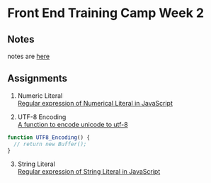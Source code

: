 # Front End Training Camp Week 2
## Notes
notes are [here](https://github.com/daniel0128/Frontend-01-Template/blob/master/week02/NOTE.md)
## Assignments
1. Numeric Literal  
[Regular expression of Numerical Literal in JavaScript](https://github.com/daniel0128/Frontend-01-Template/blob/master/week02/NumericLiteral.md)  

2. UTF-8 Encoding  
[A function to encode unicode to utf-8](https://github.com/daniel0128/Frontend-01-Template/blob/master/week02/utf8_encoding.js)
```js
function UTF8_Encoding() {
  // return new Buffer();
}
```

3. String Literal  
[Regular expression of String Literal in JavaScript](https://github.com/daniel0128/Frontend-01-Template/blob/master/week02/StringLiteral.md)
